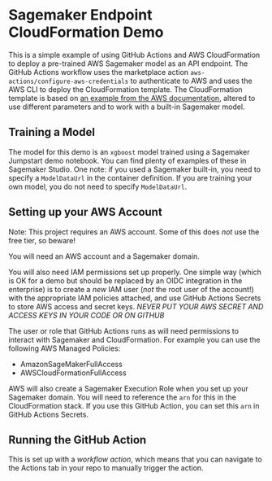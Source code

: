 # Sagemaker Endpoint CloudFormation Demo
This is a simple example of using GitHub Actions and AWS CloudFormation to deploy a pre-trained AWS Sagemaker model as an API endpoint. The GitHub Actions workflow uses the marketplace action `aws-actions/configure-aws-credentials` to authenticate to AWS and uses the AWS CLI to deploy the CloudFormation template. The CloudFormation template is based on [an example from the AWS documentation](https://docs.aws.amazon.com/AWSCloudFormation/latest/UserGuide/aws-resource-sagemaker-model.html), altered to use different parameters and to work with a built-in Sagemaker model.

## Training a Model

The model for this demo is an `xgboost` model trained using a Sagemaker Jumpstart demo notebook. You can find plenty of examples of these in Sagemaker Studio. One note: if you used a Sagemaker built-in, you need to specify a `ModelDataUrl` in the container definition. If you are training your own model, you do not need to specify `ModelDataUrl`.

## Setting up your AWS Account

Note: This project requires an AWS account. Some of this does *not* use the free tier, so beware! 

You will need an AWS account and a Sagemaker domain. 

You will also need IAM permissions set up properly. One simple way (which is OK for a demo but should be replaced by an OIDC integration in the enterprise) is to create a *new* IAM user (*not* the root user of the account!) with the appropriate IAM policies attached, and use GitHub Actions Secrets to store AWS access and secret keys. *NEVER PUT YOUR AWS SECRET AND ACCESS KEYS IN YOUR CODE OR ON GITHUB* 

The user or role that GitHub Actions runs as will need permissions to interact with Sagemaker and CloudFormation. For example you can use the following AWS Managed Policies:

- AmazonSageMakerFullAccess	
- AWSCloudFormationFullAccess

AWS will also create a Sagemaker Execution Role when you set up your Sagemaker domain. You will need to reference the `arn` for this in the CloudFormation stack. If you use this GitHub Action, you can set this `arn` in GitHub Actions Secrets.

## Running the GitHub Action

This is set up with a _workflow action_, which means that you can navigate to the Actions tab in your repo to manually trigger the action.



